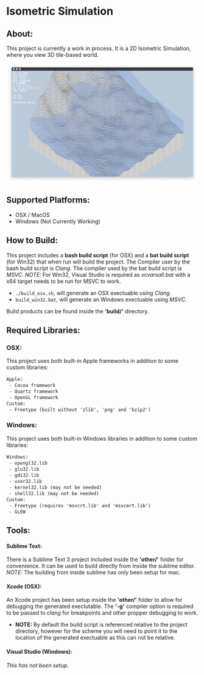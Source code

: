 # Isometric Simulation

## About:
This project is currently a work in process. It is a 2D Isometric Simulation, where you view 3D tile-based world.

<img src="other/IsometricGame_ReadmeImage.png" alt="Isometric Game Image"/>

## Supported Platforms:
- OSX / MacOS
- Windows (Not Currently Working)


## How to Build:
This project includes a **bash build script** (for OSX) and a **bat build script** (for Win32) that when run will build the project.
The Compiler user by the bash build script is *Clang*. The compiler used by the bat build script is *MSVC*. *NOTE:* For Win32, Visual Studio is required as *vcvarsall.bat* with a x64 target needs to be run for MSVC to work.

- ```./build_osx.sh```, will generate an OSX exectuable using *Clang*.
- ```build_win32.bat```, will generate an Windows exectuable using *MSVC*.

Build products can be found inside the **'build/'** directory.


## Required Libraries:
### OSX:
This project uses both built-in Apple frameworks in addition to some custom libraries:
```
Apple:
 - Cocoa framework
 - Quartz framework
 - OpenGL framework
Custom:
 - Freetype (built without 'zlib', 'png' and 'bzip2')
```

### Windows:
This project uses both built-in Windows libraries in addition to some custom libraries:
```
Windows:
 - opengl32.lib
 - glu32.lib
 - gdi32.lib
 - user32.lib
 - kernel32.lib (may not be needed)
 - shell32.lib (may not be needed)
Custom:
 - Freetype (requires 'msvcrt.lib' and 'msvcmrt.lib')
 - GLEW
```

## Tools:
#### Sublime Text:
There is a Sublime Text 3 project included inside the **'other/'** folder for convenience. It can be used to build directly from inside the sublime editor. *NOTE:* The building from inside sublime has only been setup for mac.

#### Xcode (OSX):
An Xcode project has been setup inside the **'other/'** folder to allow for debugging the generated exectutable. The **'-g'** compiler option is required to be passed to *clang* for breakpoints and other propper debugging to work.

- **NOTE:** By default the build script is referenced relative to the project directory, however for the scheme you will need to point it to the location of the generated exectuable as this can not be relative.

#### Visual Studio (Windows):
*This has not been setup.*
